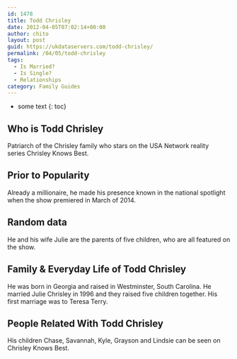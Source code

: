 ```yaml
---
id: 1478
title: Todd Chrisley
date: 2012-04-05T07:02:14+00:00
author: chito
layout: post
guid: https://ukdataservers.com/todd-chrisley/
permalink: /04/05/todd-chrisley
tags:
  - Is Married?
  - Is Single?
  - Relationships
category: Family Guides
---
```


* some text
{: toc}
          
          
## Who is  Todd Chrisley
                  
                  
                  
Patriarch of the Chrisley family who stars on the USA Network reality series Chrisley Knows Best. 
                  
                
                
                
## Prior to Popularity 
                  
                  
                  
Already a millionaire, he made his presence known in the national spotlight when the show premiered in March of 2014. 
                  
                
                
                
## Random data 
                  
                  
                  
He and his wife Julie are the parents of five children, who are all featured on the show. 
                  
                
                
                
## Family & Everyday Life of Todd Chrisley
                  
                  
                  
He was born in Georgia and raised in Westminster, South Carolina. He married Julie Chrisley in 1996 and they raised five children together. His first marriage was to Teresa Terry.
                  
                
                
                
## People Related With  Todd Chrisley
                  
                  
                  
His children Chase, Savannah, Kyle, Grayson and Lindsie can be seen on Chrisley Knows Best. 
                  
                
              
            
          
          
          
    
    
  
